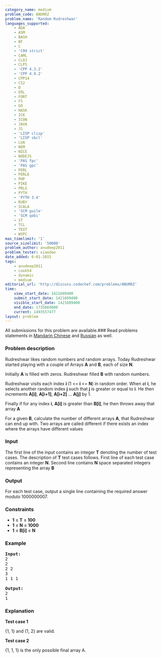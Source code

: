 ```yaml
---
category_name: medium
problem_code: ANURRZ
problem_name: 'Random Rudreshwar'
languages_supported:
    - ADA
    - ASM
    - BASH
    - BF
    - C
    - 'C99 strict'
    - CAML
    - CLOJ
    - CLPS
    - 'CPP 4.3.2'
    - 'CPP 4.9.2'
    - CPP14
    - CS2
    - D
    - ERL
    - FORT
    - FS
    - GO
    - HASK
    - ICK
    - ICON
    - JAVA
    - JS
    - 'LISP clisp'
    - 'LISP sbcl'
    - LUA
    - NEM
    - NICE
    - NODEJS
    - 'PAS fpc'
    - 'PAS gpc'
    - PERL
    - PERL6
    - PHP
    - PIKE
    - PRLG
    - PYTH
    - 'PYTH 3.4'
    - RUBY
    - SCALA
    - 'SCM guile'
    - 'SCM qobi'
    - ST
    - TCL
    - TEXT
    - WSPC
max_timelimit: '1'
source_sizelimit: '50000'
problem_author: anudeep2011
problem_tester: xiaodao
date_added: 6-01-2015
tags:
    - anudeep2011
    - cook54
    - dynamic
    - medium
editorial_url: 'http://discuss.codechef.com/problems/ANURRZ'
time:
    view_start_date: 1421609400
    submit_start_date: 1421609400
    visible_start_date: 1421609400
    end_date: 1735669800
    current: 1493557477
layout: problem
---
```

All submissions for this problem are available.###  Read problems statements in [Mandarin Chinese](http://www.codechef.com/download/translated/COOK54/mandarin/ANURRZ.pdf) and [Russian](http://www.codechef.com/download/translated/COOK54/russian/ANURRZ.pdf) as well.

### Problem description

Rudreshwar likes random numbers and random arrays. Today Rudreshwar started playing with a couple of Arrays **A** and **B**, each of size **N**.

Initially **A** is filled with zeros. Rudreshwar filled **B** with random numbers.

Rudreshwar visits each index **i** (1 &lt;= **i** &lt;= **N**) in random order. When at **i**, he selects another random index **j** such that **j** is greater or equal to **i**. He then increments **A\[i\]**, **A\[i+1\]**, **A\[i+2\]** ... **A\[j\]** by 1.

Finally if for any index **i**, **A\[i\]** is greater than **B\[i\]**, he then throws away that array **A**

For a given **B**, calculate the number of different arrays **A**, that Rudreshwar can end up with. Two arrays are called different if there exists an index where the arrays have different values

### Input

The first line of the input contains an integer **T** denoting the number of test cases. The description of **T** test cases follows. First line of each test case contains an integer **N**. Second line contains **N** space separated integers representing the array **B**

### Output

For each test case, output a single line containing the required answer modulo 1000000007.

### Constraints

- **1** ≤ **T** ≤ **100**
- **1** ≤ **N** ≤ **1000**
- **1** ≤ **B\[i\]** ≤ **N**

### Example

<pre><b>Input:</b>
2
2
2 2
3
1 1 1

<b>Output:</b>
2
1
</pre>
### Explanation

**Test case 1**

{1, 1} and {1, 2} are valid.

**Test case 2**

{1, 1, 1} is the only possible final array A.
